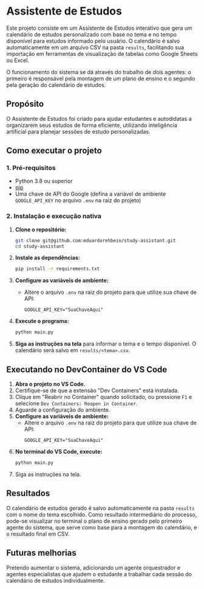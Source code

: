 # Assistente de Estudos

Este projeto consiste em um Assistente de Estudos interativo que gera um calendário de estudos personalizado com base no tema e no tempo disponível para estudos informado pelo usuário. O calendário é salvo automaticamente em um arquivo CSV na pasta `results`, facilitando sua importação em ferramentas de visualização de tabelas como Google Sheets ou Excel.

O funcionamento do sistema se dá através do trabalho de dois agentes: o primeiro é responsável pela montagem de um plano de ensino e o segundo pela geração do calendário de estudos.

## Propósito
O Assistente de Estudos foi criado para ajudar estudantes e autodidatas a organizarem seus estudos de forma eficiente, utilizando inteligência artificial para planejar sessões de estudo personalizadas.

## Como executar o projeto

### 1. Pré-requisitos
- Python 3.8 ou superior
- [pip](https://pip.pypa.io/en/stable/)
- Uma chave de API do Google (defina a variável de ambiente `GOOGLE_API_KEY` no arquivo `.env` na raiz do projeto)

### 2. Instalação e execução nativa

1. **Clone o repositório:**
   ```bash
   git clone git@github.com:eduardorehbein/study-assistant.git
   cd study-assistant
   ```

2. **Instale as dependências:**
   ```bash
   pip install -r requirements.txt
   ```

3. **Configure as variáveis de ambiente:**
   - Altere o arquivo `.env` na raiz do projeto para que utilize sua chave de API:
     ```env
     GOOGLE_API_KEY="SuaChaveAqui"
     ```

4. **Execute o programa:**
   ```bash
   python main.py
   ```

5. **Siga as instruções na tela** para informar o tema e o tempo disponível. O calendário será salvo em `results/<tema>.csv`.

## Executando no DevContainer do VS Code

1. **Abra o projeto no VS Code.**
2. Certifique-se de que a extensão "Dev Containers" está instalada.
3. Clique em "Reabrir no Container" quando solicitado, ou pressione `F1` e selecione `Dev Containers: Reopen in Container`.
4. Aguarde a configuração do ambiente.
5. **Configure as variáveis de ambiente:**
   - Altere o arquivo `.env` na raiz do projeto para que utilize sua chave de API:
     ```env
     GOOGLE_API_KEY="SuaChaveAqui"
6. **No terminal do VS Code, execute:**
   ```bash
   python main.py
   ```
7. Siga as instruções na tela.

## Resultados
O calendário de estudos gerado é salvo automaticamente na pasta `results` com o nome do tema escolhido. Como resultado intermediário do processo, pode-se visualizar no terminal o plano de ensino gerado pelo primeiro agente do sistema, que serve como base para a montagem do calendário, e o resultado final em CSV.

## Futuras melhorias
Pretendo aumentar o sistema, adicionando um agente orquestrador e agentes especialistas que ajudem o estudante a trabalhar cada sessão do calendário de estudos individualmente.
